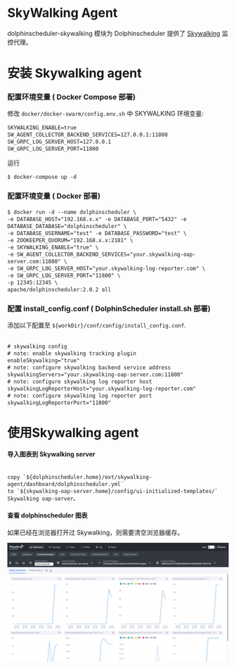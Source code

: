SkyWalking Agent
==================

dolphinscheduler-skywalking 模块为 Dolphinscheduler 提供了 [Skywalking](https://skywalking.apache.org/) 监控代理。

# 安装 Skywalking agent

### 配置环境变量 ( Docker Compose 部署)

修改 `docker/docker-swarm/config.env.sh` 中 SKYWALKING 环境变量:

```
SKYWALKING_ENABLE=true
SW_AGENT_COLLECTOR_BACKEND_SERVICES=127.0.0.1:11800
SW_GRPC_LOG_SERVER_HOST=127.0.0.1
SW_GRPC_LOG_SERVER_PORT=11800
```

运行

```shell
$ docker-compose up -d
```

### 配置环境变量 ( Docker 部署)

```shell
$ docker run -d --name dolphinscheduler \
-e DATABASE_HOST="192.168.x.x" -e DATABASE_PORT="5432" -e DATABASE_DATABASE="dolphinscheduler" \
-e DATABASE_USERNAME="test" -e DATABASE_PASSWORD="test" \
-e ZOOKEEPER_QUORUM="192.168.x.x:2181" \
-e SKYWALKING_ENABLE="true" \
-e SW_AGENT_COLLECTOR_BACKEND_SERVICES="your.skywalking-oap-server.com:11800" \
-e SW_GRPC_LOG_SERVER_HOST="your.skywalking-log-reporter.com" \
-e SW_GRPC_LOG_SERVER_PORT="11800" \
-p 12345:12345 \
apache/dolphinscheduler:2.0.2 all
```

### 配置 install_config.conf ( DolphinScheduler install.sh 部署)

添加以下配置至 `${workDir}/conf/config/install_config.conf`.

```properties

# skywalking config
# note: enable skywalking tracking plugin
enableSkywalking="true"
# note: configure skywalking backend service address
skywalkingServers="your.skywalking-oap-server.com:11800"
# note: configure skywalking log reporter host
skywalkingLogReporterHost="your.skywalking-log-reporter.com"
# note: configure skywalking log reporter port
skywalkingLogReporterPort="11800"

```

# 使用Skywalking agent

#### 导入图表到 Skywalking server

```shell

copy `${dolphinscheduler.home}/ext/skywalking-agent/dashboard/dolphinscheduler.yml`
to `${skywalking-oap-server.home}/config/ui-initialized-templates/`
Skywalking oap-server。
```
#### 查看 dolphinscheduler 图表

如果已经在浏览器打开过 Skywalking，则需要清空浏览器缓存。

![img1](/img/skywalking/import-dashboard-1.jpg)
